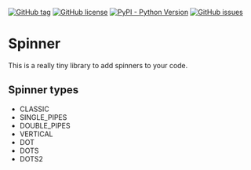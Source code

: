 [![GitHub tag](https://img.shields.io/github/tag/SilentFrogNet/spinner.svg?label=version)](https://github.com/SilentFrogNet/spinner/releases)
[![GitHub license](https://img.shields.io/github/license/SilentFrogNet/spinner.svg)](https://github.com/SilentFrogNet/spinner/blob/master/LICENSE)
[![PyPI - Python Version](https://img.shields.io/pypi/pyversions/Django.svg)](https://github.com/SilentFrogNet/spinner)
[![GitHub issues](https://img.shields.io/github/issues/SilentFrogNet/spinner.svg)](https://github.com/SilentFrogNet/spinner/issues)


# Spinner

This is a really tiny library to add spinners to your code.

## Spinner types

  * CLASSIC
  * SINGLE_PIPES
  * DOUBLE_PIPES
  * VERTICAL
  * DOT
  * DOTS
  * DOTS2
  